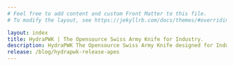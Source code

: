 ```yaml
---
# Feel free to add content and custom Front Matter to this file.
# To modify the layout, see https://jekyllrb.com/docs/themes/#overriding-theme-defaults

layout: index
title: HydraPWK | The Opensource Swiss Army Knife for Industry.
description: HydraPWK The Opensource Swiss Army Knife designed for Industry realm. based on Debian project
release: /blog/hydrapwk-release-apes
---
```

